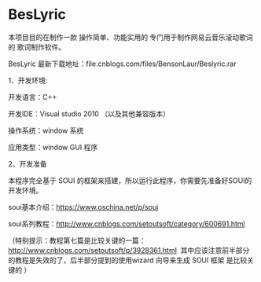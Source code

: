 # BesLyric
本项目目的在制作一款 操作简单、功能实用的 专门用于制作网易云音乐滚动歌词的 歌词制作软件。

BesLyric 最新下载地址：file.cnblogs.com/files/BensonLaur/Beslyric.rar

1、开发环境:

开发语言：C++

开发IDE：Visual studio 2010 （以及其他兼容版本）

操作系统：window 系统

应用类型：window GUI 程序




2、开发准备

本程序完全基于 SOUI 的框架来搭建，所以运行此程序，你需要先准备好SOUI的开发环境。

soui基本介绍：https://www.oschina.net/p/soui

soui系列教程：http://www.cnblogs.com/setoutsoft/category/600691.html

（特别提示：教程第七篇是比较关键的一篇：http://www.cnblogs.com/setoutsoft/p/3928361.html  其中应该注意前半部分的教程是失效的了，后半部分提到的使用wizard 向导来生成 SOUI 框架 是比较关键的 ）
 
